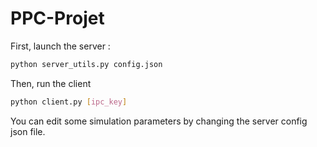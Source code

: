 # PPC-Projet

First, launch the server :
```bash
python server_utils.py config.json
```


Then, run the client
```bash
python client.py [ipc_key]
```

You can edit some simulation parameters by changing the server config json file.
